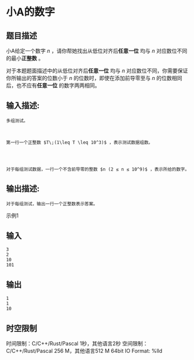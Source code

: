 # 小A的数字

## 题目描述

小A给定一个数字 $n$ ，请你帮她找出从低位对齐后**任意一位** 均与 $n$ 对应数位不同的最小**正整数** 。  
  
对于本题题面描述中的从低位对齐后**任意一位** 均与 $n$ 对应数位不同，你需要保证你所输出的答案的位数小于 $n$ 的位数时，即使在添加前导零至与 $n$ 的位数相同后，也不应有**任意一位** 的数字两两相同。

## 输入描述:
    
    
    多组测试。  
      
    
    
    第一行一个正整数 $T\;(1\leq T \leq 10^3)$ ，表示测试数据组数。
    
      
    
    
    对于每组测试数据，一行一个不含前导零的整数 $n (2 ≤ n ≤ 10^9)$ ，表示所给的数字。  
    
    
      
    

## 输出描述:
    
    
    对于每组测试，输出一行一个正整数表示答案。

示例1 

## 输入
    
    
    3
    2
    10
    101

## 输出
    
    
    1
    1
    10


## 时空限制

时间限制：C/C++/Rust/Pascal 1秒，其他语言2秒
空间限制：C/C++/Rust/Pascal 256 M，其他语言512 M
64bit IO Format: %lld